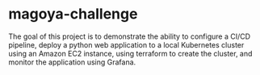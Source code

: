 # magoya-challenge
The goal of this project is to demonstrate the ability to configure a CI/CD pipeline, deploy a python web application to a local Kubernetes cluster using an Amazon EC2 instance, using terraform to create the cluster, and monitor the application using Grafana.


